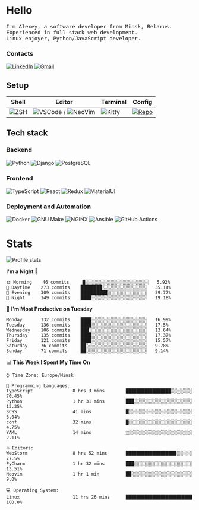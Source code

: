 # Hello

<p>
    <samp>
        I'm Alexey, a software developer from Minsk, Belarus.
        <br>
	Experienced in full stack web development.
	<br>
	Linux enjoyer, Python/JavaScript developer.
    </samp>
</p>

### Contacts

[![LinkedIn](https://img.icons8.com/fluency/48/000000/linkedin.png)](https://www.linkedin.com/in/dhvcc/)
[![Gmail](https://img.icons8.com/fluency/48/000000/gmail-new.png)](mailto:alexey.artishevskiy@gmail.com)

## Setup

| Shell | Editor | Terminal | Config |
|-------|--------|----------|--------|
| ![ZSH](https://img.shields.io/badge/-ZSH-000000?style=flat&logo=GNU-Bash) | ![VSCode](https://img.shields.io/badge/-VSCode-000000?style=flat&logo=Visual-Studio-Code&logoColor=0066b8) / ![NeoVim](https://img.shields.io/badge/-NeoVim-000000?style=flat&logo=Neovim) | ![Kitty](https://img.shields.io/badge/-Kitty-000000?style=flat&logo=Windows-Terminal) | [![Repo](https://img.shields.io/badge/-Repo-000000?style=flat&logo=Github)](https://github.com/dhvcc/configs)


## Tech stack

### Backend

![Python](https://img.shields.io/badge/-Python-black?style=flat&logo=Python&logoColor=FFE17E)
![Django](https://img.shields.io/badge/-Django-black?style=flat&logo=Django&logoColor=20AA76)
![PostgreSQL](https://img.shields.io/badge/-PostgreSQL-black?style=flat&logo=PostgreSQL)

### Frontend

![TypeScript](https://img.shields.io/badge/-TypeScript-black?style=flat&logo=TypeScript)
![React](https://img.shields.io/badge/-React-black?style=flat&logo=React)
![Redux](https://img.shields.io/badge/-Redux-black?style=flat&logo=Redux&logoColor=764ABC)
![MaterialUI](https://img.shields.io/badge/-MaterialUI-black?style=flat&logo=MUI&logoColor=9170c2)

### Deployment and Automation

![Docker](https://img.shields.io/badge/-Docker-black?style=flat&logo=Docker)
![GNU Make](https://img.shields.io/badge/-GNU%20Make-black?style=flat&logo=GNU)
![NGINX](https://img.shields.io/badge/-NGINX-black?style=flat&logo=NGINX&logoColor=009639)
![Ansible](https://img.shields.io/badge/-Ansible-black?style=flat&logo=Ansible)
![GitHub Actions](https://img.shields.io/badge/-GitHub%20Actions-black?style=flat&logo=GitHub-Actions)

# Stats

![Profile stats](https://github-readme-stats.dhvcc.vercel.app/api?username=dhvcc&hide_title=true&show_icons=true&count_private=true&theme=react&hide_border=true)

<!--START_SECTION:waka-->
**I'm a Night 🦉** 

```text
🌞 Morning    46 commits     █░░░░░░░░░░░░░░░░░░░░░░░░   5.92% 
🌆 Daytime    273 commits    ████████░░░░░░░░░░░░░░░░░   35.14% 
🌃 Evening    309 commits    ██████████░░░░░░░░░░░░░░░   39.77% 
🌙 Night      149 commits    ████░░░░░░░░░░░░░░░░░░░░░   19.18%

```
📅 **I'm Most Productive on Tuesday** 

```text
Monday       132 commits    ████░░░░░░░░░░░░░░░░░░░░░   16.99% 
Tuesday      136 commits    ████░░░░░░░░░░░░░░░░░░░░░   17.5% 
Wednesday    106 commits    ███░░░░░░░░░░░░░░░░░░░░░░   13.64% 
Thursday     135 commits    ████░░░░░░░░░░░░░░░░░░░░░   17.37% 
Friday       121 commits    ████░░░░░░░░░░░░░░░░░░░░░   15.57% 
Saturday     76 commits     ██░░░░░░░░░░░░░░░░░░░░░░░   9.78% 
Sunday       71 commits     ██░░░░░░░░░░░░░░░░░░░░░░░   9.14%

```


📊 **This Week I Spent My Time On** 

```text
⌚︎ Time Zone: Europe/Minsk

💬 Programming Languages: 
TypeScript               8 hrs 3 mins        █████████████████░░░░░░░░   70.45% 
Python                   1 hr 31 mins        ███░░░░░░░░░░░░░░░░░░░░░░   13.35% 
SCSS                     41 mins             █░░░░░░░░░░░░░░░░░░░░░░░░   6.04% 
conf                     32 mins             █░░░░░░░░░░░░░░░░░░░░░░░░   4.75% 
YAML                     14 mins             ░░░░░░░░░░░░░░░░░░░░░░░░░   2.11%

🔥 Editors: 
WebStorm                 8 hrs 52 mins       ███████████████████░░░░░░   77.5% 
PyCharm                  1 hr 32 mins        ███░░░░░░░░░░░░░░░░░░░░░░   13.51% 
Neovim                   1 hr 1 min          ██░░░░░░░░░░░░░░░░░░░░░░░   9.0%

💻 Operating System: 
Linux                    11 hrs 26 mins      █████████████████████████   100.0%

```


<!--END_SECTION:waka-->
